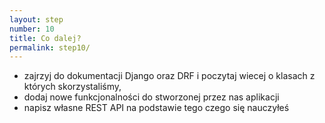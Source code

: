 ```yaml
---
layout: step
number: 10
title: Co dalej?
permalink: step10/
---
```


- zajrzyj do dokumentacji Django oraz DRF i poczytaj wiecej o klasach z których skorzystaliśmy,
- dodaj nowe funkcjonalności do stworzonej przez nas aplikacji
- napisz własne REST API na podstawie tego czego się nauczyłeś